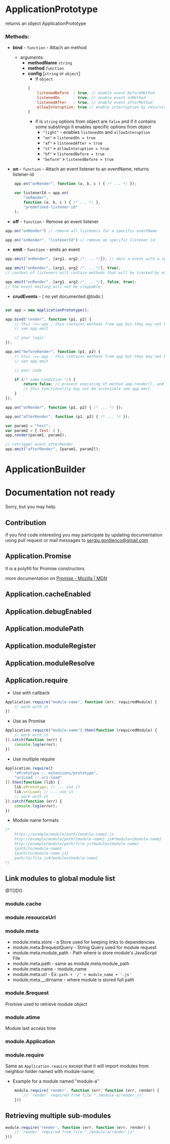 # ApplicationPrototype

returns an object ApplicationPrototype

### Methods:

- **bind** - `function` - Attach an method
	- arguments:
		- **methodName** `string`
		- **method** `function`
		- **config** [`string` or `object`]
			- if `object`
			```js
			{
				listenedBefore	: true, // enable event beforeMethod
				listenedOn		: true, // enable event onMethod
				listenedAfter	: true, // enable event afterMethod
				allowInteruption: true // enable interruption by returning false in method
			}
			```
			- if is `string` options from object are `false` and if it contains some substrings it enables specific options from object
				- `"light"` - enables `listenedOn` and `allowInteruption`
				- `"on"` » `listenedOn = true`
				- `"af"` » `listenedAfter = true`
				- `"st"` » `allowInteruption = true`
				- `"bf"` » `listenedBefore = true`
				- `"before"` » `listenedBefore = true`



- **on** - `function` - Attach an event listener to an eventName, returns listener-id
```js
	app.on("onRender", function (a, b, c ) { /* ... */ });
```
```js
	var listenerId = app.on(
		"onRender",
		function (a, b, c ) { /* ... */ },
		"predefined-listener-id"
	);
```

- **off** - `function` - Remove an event listener
```js
app.on("onRender") // remove all listeners for a specific eventName
```
```js
app.on("onRender", "listenerId") // remove an specific listener-id
```

- **emit** - `function` - emits an event
```js
app.emit("onRender", [arg1, arg2 /*, ...*/]); // emit a event with a specific eventName
```
```js
app.emit("onRender", [arg1, arg2 /*, ...*/], true);
// context of listeners will contain methods that will be tracked by events
```
```js
app.emit("onRender", [arg1, arg2 /*, ...*/], false, true);
// the event emiting will not be stoppable
```

- **crudEvents** - ( no yet documented @todo )
```js

var app = new ApplicationPrototype();

app.bind("render", function (p1, p2) {
	// this !== app ; this contains methods from app but they may not be listened
	// see app.emit

	// your logic
});

app.on("beforeRender", function (p1, p2) {
	// this !== app ; this contains methods from app but they may not be listened
	// see app.emit

	// your code

	if (/* some condition */) {
		return false; // prevent executing of method app.render(), and stop next listeners
		// this functionality may not be accessible see app.emit
	}
});

app.on("onRender", function (p1, p2) { /* ... */ });

app.on("afterRender", function (p1, p2) { /* ... */ });

var param1 = "test";
var param2 = { test: 2 };
app.render(param1, param2);

// retrigger event afterRender
app.emit("afterRender", [param1, param2]);
```

# ApplicationBuilder

# Documentation not ready

Sorry, but you may help.

## Contribution
if you find code interesting you may participate by updating documentation using pull request or mail messages to [sergiu.gordienco@gmail.com](mailto:sergiu.gordienco@gmail.com)


## Application.Promise

It is a polyfill for Promise constructors

more documentation on [Promise - Mozilla | MDN](https://developer.mozilla.org/en-US/docs/Mozilla/JavaScript_code_modules/Promise.jsm/Promise)

## Application.cacheEnabled

## Application.debugEnabled

## Application.modulePath

## Application.moduleRegister

## Application.moduleResolve

## Application.require

- Use with callback

```js
Application.require("module-name", function (err, requiredModule) {
	// work with it
})
```

- Use as Promise

```js
Application.require("module-name").then(function (requiredModule) {
	// work with it
}).catch(function (err) {
	console.log(error);
})
```

- Use multiple require

```js
Application.require([
	"ePrototype :: extensions/prototype",
	"uriLoad :: uri-load"
]).then(function (lib) {
	lib.ePrototype; // ... use it
	lib.uriLoad; // ... use it
	// work with it
}).catch(function (err) {
	console.log(error);
})
```

- Module name formats

```js
/*
	https://example/module/path/{module-name}.js
	http://example/module/path/{module-name}.js#?module={module-name}
	http://example/module/path/file.js?module={module-name}
	{path/to/module-name}
	{path/to/module-name.js}
	path/to/file.js#?module={module-name}
*/
```

## Link modules to global module list

@TODO

### module.cache

### module.resourceUrl

### module.meta

- module.meta.store	- a Store used for keeping links to dependencies
- module.meta.$requestQuery - String Query used for module request
- module.meta.module_path - Path where is store module's JavaScript File
- module.meta.path	- same as module.meta.module_path
- module.meta.name	- module_name
- module.meta.url	- Ex: `path + '/' + module_name + '.js'`
- module.meta.\_\_dirname	- where module is stored full path

### module.$request

Promise used to retrieve module object

### module.atime

Module last access time

### module.Application

### module.require

Same as `Application.require` except that it will import modules from neighbor folder named with module-name;

- Example for a module named "module-a"

```javascript
	module.require('render', function (err, function (err, render) {
		// `render` required from file "./module-a/render.js"
	}))
```

## Retrieving multiple sub-modules

```javascript
module.require('render', function (err, function (err, render) {
	// `render` required from file "./module-a/render.js"
}))

```
